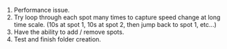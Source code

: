 1. Performance issue.
2. Try loop through each spot many times to capture speed change at long time
scale. (10s at spot 1, 10s at spot 2, then jump back to spot 1, etc...)
3. Have the ability to add / remove spots.
4. Test and finish folder creation.
